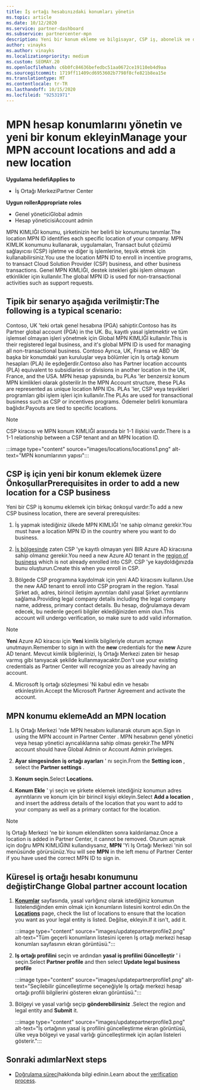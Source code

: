 ```yaml
---
title: İş ortağı hesabınızdaki konumları yönetin
ms.topic: article
ms.date: 10/12/2020
ms.service: partner-dashboard
ms.subservice: partnercenter-mpn
description: Yeni bir konum ekleme ve bilgisayar, CSP iş, abonelik ve diğer işlemlerde MPN KIMLIĞI 'nin nasıl kullanıldığını öğrenin.
author: vinayks
ms.author: vinayks
ms.localizationpriority: medium
ms.custom: SEOMAY.20
ms.openlocfilehash: c6b0fc84636befedbc51aa0672ce19110eb4d9aa
ms.sourcegitcommit: 1719ff11409cd6953602b7798f8cfe821b8ea15e
ms.translationtype: MT
ms.contentlocale: tr-TR
ms.lasthandoff: 10/15/2020
ms.locfileid: "92531971"
---
```

# <a name="manage-your-mpn-account-locations-and-add-a-new-location"></a><span data-ttu-id="88351-103">MPN hesap konumlarını yönetin ve yeni bir konum ekleyin</span><span class="sxs-lookup"><span data-stu-id="88351-103">Manage your MPN account locations and add a new location</span></span>

<span data-ttu-id="88351-104">**Uygulama hedefi**</span><span class="sxs-lookup"><span data-stu-id="88351-104">**Applies to**</span></span>

- <span data-ttu-id="88351-105">İş Ortağı Merkezi</span><span class="sxs-lookup"><span data-stu-id="88351-105">Partner Center</span></span>

<span data-ttu-id="88351-106">**Uygun roller**</span><span class="sxs-lookup"><span data-stu-id="88351-106">**Appropriate roles**</span></span>

- <span data-ttu-id="88351-107">Genel yönetici</span><span class="sxs-lookup"><span data-stu-id="88351-107">Global admin</span></span>
- <span data-ttu-id="88351-108">Hesap yöneticisi</span><span class="sxs-lookup"><span data-stu-id="88351-108">Account admin</span></span>

<span data-ttu-id="88351-109">MPN KIMLIĞI konumu, şirketinizin her belirli bir konumunu tanımlar.</span><span class="sxs-lookup"><span data-stu-id="88351-109">The location MPN ID identifies each specific location of your company.</span></span> <span data-ttu-id="88351-110">MPN KIMLIK konumunu kullanarak, uygulamaları, Transact bulut çözümü sağlayıcısı (CSP) işletme ve diğer iş işlemlerine, teşvik etmek için kullanabilirsiniz.</span><span class="sxs-lookup"><span data-stu-id="88351-110">You use the location MPN ID to enroll in incentive programs, to transact Cloud Solution Provider (CSP) business, and other business transactions.</span></span> <span data-ttu-id="88351-111">Genel MPN KIMLIĞI, destek istekleri gibi işlem olmayan etkinlikler için kullanılır.</span><span class="sxs-lookup"><span data-stu-id="88351-111">The global MPN ID is used for non-transactional activities such as support requests.</span></span>

## <a name="the-following-is-a-typical-scenario"></a><span data-ttu-id="88351-112">Tipik bir senaryo aşağıda verilmiştir:</span><span class="sxs-lookup"><span data-stu-id="88351-112">The following is a typical scenario:</span></span>

<span data-ttu-id="88351-113">Contoso, UK 'teki ortak genel hesabına (PGA) sahiptir.</span><span class="sxs-lookup"><span data-stu-id="88351-113">Contoso has its Partner global account (PGA) in the UK.</span></span> <span data-ttu-id="88351-114">Bu, kayıtlı yasal işletmektir ve tüm işlemsel olmayan işleri yönetmek için Global MPN KIMLIĞI kullanılır.</span><span class="sxs-lookup"><span data-stu-id="88351-114">This is their registered legal business, and it's global MPN ID is used for managing all non-transactional business.</span></span> <span data-ttu-id="88351-115">Contoso Ayrıca, UK, Fransa ve ABD 'de başka bir konumdaki yan kuruluşlar veya bölümler için Iş ortağı konum hesapları (PLA) ile eşdeğerdir.</span><span class="sxs-lookup"><span data-stu-id="88351-115">Contoso also has Partner location accounts (PLA) equivalent to subsidiaries or divisions in another location in the UK, France, and the USA.</span></span> <span data-ttu-id="88351-116">MPN hesap yapısında, bu PLAs 'ler benzersiz konum MPN kimlikleri olarak gösterilir.</span><span class="sxs-lookup"><span data-stu-id="88351-116">In the MPN Account structure, these PLAs are represented as unique location MPN IDs.</span></span> <span data-ttu-id="88351-117">PLAs 'ler, CSP veya teşvikleri programları gibi işlem işleri için kullanılır.</span><span class="sxs-lookup"><span data-stu-id="88351-117">The PLAs are used for transactional business such as CSP or incentives programs.</span></span> <span data-ttu-id="88351-118">Ödemeler belirli konumlara bağlıdır.</span><span class="sxs-lookup"><span data-stu-id="88351-118">Payouts are tied to specific locations.</span></span> 

>[!NOTE]
><span data-ttu-id="88351-119">CSP kiracısı ve MPN konum KIMLIĞI arasında bir 1-1 ilişkisi vardır.</span><span class="sxs-lookup"><span data-stu-id="88351-119">There is a 1-1 relationship between a CSP tenant and an MPN location ID.</span></span>

:::image type="content" source="images/locations/locations1.png" alt-text="MPN konumlarının yapısı":::

## <a name="prerequisites-in-order-to-add-a-new-location-for-a-csp-business"></a><span data-ttu-id="88351-121">CSP iş için yeni bir konum eklemek üzere Önkoşullar</span><span class="sxs-lookup"><span data-stu-id="88351-121">Prerequisites in order to add a new location for a CSP business</span></span>

<span data-ttu-id="88351-122">Yeni bir CSP iş konumu eklemek için birkaç önkoşul vardır:</span><span class="sxs-lookup"><span data-stu-id="88351-122">To add a new CSP business location, there are several prerequisites:</span></span>

1. <span data-ttu-id="88351-123">İş yapmak istediğiniz ülkede MPN KIMLIĞI 'ne sahip olmanız gerekir.</span><span class="sxs-lookup"><span data-stu-id="88351-123">You must have a location MPN ID in the country where you want to do business.</span></span>

1. <span data-ttu-id="88351-124">[İş bölgesinde](regional-authorization-overview.md) zaten CSP 'ye kayıtlı olmayan yeni BIR Azure AD kiracısına sahip olmanız gerekir.</span><span class="sxs-lookup"><span data-stu-id="88351-124">You need a new Azure AD tenant in the [region of business](regional-authorization-overview.md) which is not already enrolled into CSP.</span></span> <span data-ttu-id="88351-125">CSP 'ye kaydoldığınızda bunu oluşturun.</span><span class="sxs-lookup"><span data-stu-id="88351-125">Create this when you enroll in CSP.</span></span>
 
3. <span data-ttu-id="88351-126">Bölgede CSP programına kaydolmak için yeni AAD kiracısını kullanın.</span><span class="sxs-lookup"><span data-stu-id="88351-126">Use the new AAD tenant to enroll into CSP program in the region.</span></span>
<span data-ttu-id="88351-127">Yasal Şirket adı, adres, birincil iletişim ayrıntıları dahil yasal Şirket ayrıntılarını sağlama.</span><span class="sxs-lookup"><span data-stu-id="88351-127">Providing legal company details including the legal company name, address, primary contact details.</span></span> <span data-ttu-id="88351-128">Bu hesap, doğrulamaya devam edecek, bu nedenle geçerli bilgiler eklediğinizden emin olun.</span><span class="sxs-lookup"><span data-stu-id="88351-128">This account will undergo verification, so make sure to add valid information.</span></span>

>[!NOTE] 
 ><span data-ttu-id="88351-129">**Yeni** Azure AD kiracısı için **Yeni** kimlik bilgileriyle oturum açmayı unutmayın.</span><span class="sxs-lookup"><span data-stu-id="88351-129">Remember to sign in with the **new** credentials for the **new** Azure AD tenant.</span></span> <span data-ttu-id="88351-130">Mevcut kimlik bilgilerinizi, Iş Ortağı Merkezi zaten bir hesap varmış gibi tanıyacak şekilde kullanmayacaktır.</span><span class="sxs-lookup"><span data-stu-id="88351-130">Don't use your existing credentials as Partner Center will recognize you as already having an account.</span></span>

4. <span data-ttu-id="88351-131">Microsoft Iş ortağı sözleşmesi 'Ni kabul edin ve hesabı etkinleştirin.</span><span class="sxs-lookup"><span data-stu-id="88351-131">Accept the Microsoft Partner Agreement and activate the account.</span></span>

## <a name="add-an-mpn-location"></a><span data-ttu-id="88351-132">MPN konumu ekleme</span><span class="sxs-lookup"><span data-stu-id="88351-132">Add an MPN location</span></span>

1. <span data-ttu-id="88351-133">Iş Ortağı Merkezi 'nde MPN hesabını kullanarak oturum açın.</span><span class="sxs-lookup"><span data-stu-id="88351-133">Sign in using the MPN account in Partner Center .</span></span> <span data-ttu-id="88351-134">MPN hesabının genel yönetici veya hesap yönetici ayrıcalıklarına sahip olması gerekir.</span><span class="sxs-lookup"><span data-stu-id="88351-134">The MPN account should have Global Admin or Account Admin privileges.</span></span> 

1. <span data-ttu-id="88351-135">**Ayar simgesinden** **iş ortağı ayarları** ' nı seçin.</span><span class="sxs-lookup"><span data-stu-id="88351-135">From the **Setting icon** , select the **Partner settings** .</span></span>

2. <span data-ttu-id="88351-136">**Konum seçin.**</span><span class="sxs-lookup"><span data-stu-id="88351-136">Select **Locations.**</span></span>

3. <span data-ttu-id="88351-137">**Konum Ekle** ' yi seçin ve şirkete eklemek istediğiniz konumun adres ayrıntılarını ve konum için bir birincil kişiyi ekleyin.</span><span class="sxs-lookup"><span data-stu-id="88351-137">Select **Add a location** , and insert the address details of the location that you want to add to your company as well as a primary contact for the location.</span></span>

> [!NOTE]
> <span data-ttu-id="88351-138">Iş Ortağı Merkezi 'ne bir konum eklendikten sonra kaldırılamaz.</span><span class="sxs-lookup"><span data-stu-id="88351-138">Once a location is added in Partner Center, it cannot be removed.</span></span> <span data-ttu-id="88351-139">Oturum açmak için doğru MPN KIMLIĞINI kullandıysanız, **MPN** 'Yi Iş Ortağı Merkezi 'nin sol menüsünde görürsünüz.</span><span class="sxs-lookup"><span data-stu-id="88351-139">You will see **MPN** in the left menu of Partner Center if you have used the correct MPN ID to sign in.</span></span>

## <a name="change-global-partner-account-location"></a><span data-ttu-id="88351-140">Küresel iş ortağı hesabı konumunu değiştir</span><span class="sxs-lookup"><span data-stu-id="88351-140">Change Global partner account location</span></span>

1. <span data-ttu-id="88351-141">**[Konumlar](https://partner.microsoft.com/pcv/accountsettings/locationsprofile)** sayfasında, yasal varlığınız olarak istediğiniz konumun listelendiğinden emin olmak için konumların listesini kontrol edin.</span><span class="sxs-lookup"><span data-stu-id="88351-141">On the **[Locations](https://partner.microsoft.com/pcv/accountsettings/locationsprofile)** page, check the list of locations to ensure that the location you want as your legal entity is listed.</span></span> <span data-ttu-id="88351-142">Değilse, ekleyin.</span><span class="sxs-lookup"><span data-stu-id="88351-142">If it isn't, add it.</span></span>

   :::image type="content" source="images/updatepartnerprofile2.png" alt-text="Tüm geçerli konumların listesini içeren Iş ortağı merkezi hesap konumları sayfasının ekran görüntüsü.":::

2. <span data-ttu-id="88351-144">**Iş ortağı profilini** seçin ve ardından **yasal iş profilini Güncelleştir** ' i seçin.</span><span class="sxs-lookup"><span data-stu-id="88351-144">Select **Partner profile** and then select **Update legal business profile**</span></span>

   :::image type="content" source="images/updatepartnerprofile1.png" alt-text="Seçilebilir güncelleştirme seçeneğiyle Iş ortağı merkezi hesap ortağı profili bilgilerini gösteren ekran görüntüsü.":::

3. <span data-ttu-id="88351-146">Bölgeyi ve yasal varlığı seçip **gönderebilirsiniz** .</span><span class="sxs-lookup"><span data-stu-id="88351-146">Select the region and legal entity and **Submit** it.</span></span>

   :::image type="content" source="images/updatepartnerprofile3.png" alt-text="İş ortağının yasal iş profilini güncelleştirme ekran görüntüsü, ülke veya bölgeyi ve yasal varlığı güncelleştirmek için açılan listeleri gösterir.":::

## <a name="next-steps"></a><span data-ttu-id="88351-148">Sonraki adımlar</span><span class="sxs-lookup"><span data-stu-id="88351-148">Next steps</span></span>

- <span data-ttu-id="88351-149">[Doğrulama süreci](verification-responses.md)hakkında bilgi edinin.</span><span class="sxs-lookup"><span data-stu-id="88351-149">Learn about the [verification process](verification-responses.md).</span></span>
